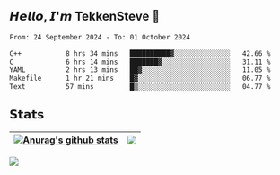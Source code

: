 ## 𝙃𝙚𝙡𝙡𝙤, 𝙄'𝙢 TekkenSteve 👋

<!--
**TekkenSteve/TekkenSteve** is a ✨ _special_ ✨ repository because its `README.md` (this file) appears on your GitHub profile.

Here are some ideas to get you started:

- 🔭 I’m currently working on ...
- 🌱 I’m currently learning ...
- 👯 I’m looking to collaborate on ...
- 🤔 I’m looking for help with ...
- 💬 Ask me about ...
- 📫 How to reach me: ...
- 😄 Pronouns: ...
- ⚡ Fun fact: ...
  -->


<!--START_SECTION:waka-->

```txt
From: 24 September 2024 - To: 01 October 2024

C++           8 hrs 34 mins   ██████████▓░░░░░░░░░░░░░░   42.66 %
C             6 hrs 14 mins   ███████▓░░░░░░░░░░░░░░░░░   31.11 %
YAML          2 hrs 13 mins   ██▓░░░░░░░░░░░░░░░░░░░░░░   11.05 %
Makefile      1 hr 21 mins    █▓░░░░░░░░░░░░░░░░░░░░░░░   06.77 %
Text          57 mins         █▒░░░░░░░░░░░░░░░░░░░░░░░   04.77 %
```

<!--END_SECTION:waka-->

## 𝗦𝘁𝗮𝘁𝘀


| <a href="https://github.com/anuraghazra/github-readme-stats"><img align="center" src="https://github-readme-stats.vercel.app/api?username=TekkenSteve&show_icons=true&include_all_commits=true&theme=buefy&hide_border=true" alt="Anurag's github stats" /></a> | <a href="https://github.com/anuraghazra/github-readme-stats"><img align="center" src="https://github-readme-stats.vercel.app/api/top-langs/?username=TekkenSteve&layout=compact&theme=buefy&hide_border=true" /></a> |
| ------------------------------------------------------------ | ------------------------------------------------------------ |
<a href="https://github.com/anuraghazra/github-readme-stats"><img align="center" src="https://github-readme-stats.vercel.app/api/wakatime?username=TekkenSteve&range=all_time&layout=compact&theme=transparent&v=2" /></a>




